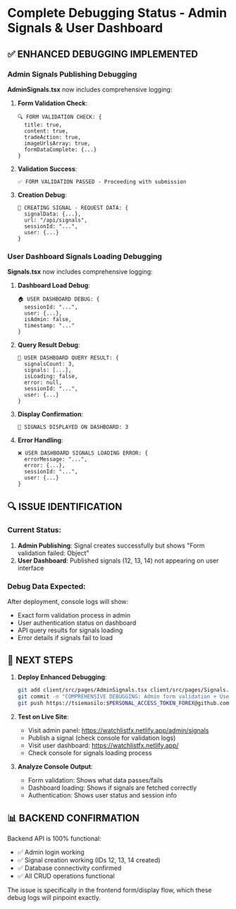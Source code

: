 # Complete Debugging Status - Admin Signals & User Dashboard

## ✅ ENHANCED DEBUGGING IMPLEMENTED

### Admin Signals Publishing Debugging
**AdminSignals.tsx** now includes comprehensive logging:

1. **Form Validation Check**:
   ```
   🔍 FORM VALIDATION CHECK: {
     title: true,
     content: true, 
     tradeAction: true,
     imageUrlsArray: true,
     formDataComplete: {...}
   }
   ```

2. **Validation Success**:
   ```
   ✅ FORM VALIDATION PASSED - Proceeding with submission
   ```

3. **Creation Debug**:
   ```
   🚀 CREATING SIGNAL - REQUEST DATA: {
     signalData: {...},
     url: "/api/signals",
     sessionId: "...",
     user: {...}
   }
   ```

### User Dashboard Signals Loading Debugging  
**Signals.tsx** now includes comprehensive logging:

1. **Dashboard Load Debug**:
   ```
   🏠 USER DASHBOARD DEBUG: {
     sessionId: "...",
     user: {...},
     isAdmin: false,
     timestamp: "..."
   }
   ```

2. **Query Result Debug**:
   ```
   🎯 USER DASHBOARD QUERY RESULT: {
     signalsCount: 3,
     signals: [...],
     isLoading: false,
     error: null,
     sessionId: "...",
     user: {...}
   }
   ```

3. **Display Confirmation**:
   ```
   📱 SIGNALS DISPLAYED ON DASHBOARD: 3
   ```

4. **Error Handling**:
   ```
   ❌ USER DASHBOARD SIGNALS LOADING ERROR: {
     errorMessage: "...",
     error: {...},
     sessionId: "...",
     user: {...}
   }
   ```

## 🔍 ISSUE IDENTIFICATION

### Current Status:
1. **Admin Publishing**: Signal creates successfully but shows "Form validation failed: Object" 
2. **User Dashboard**: Published signals (12, 13, 14) not appearing on user interface

### Debug Data Expected:
After deployment, console logs will show:
- Exact form validation process in admin
- User authentication status on dashboard  
- API query results for signals loading
- Error details if signals fail to load

## 🚀 NEXT STEPS

1. **Deploy Enhanced Debugging**: 
   ```bash
   git add client/src/pages/AdminSignals.tsx client/src/pages/Signals.tsx
   git commit -m "COMPREHENSIVE DEBUGGING: Admin form validation + User dashboard signals loading detailed logs"
   git push https://tsiemasilo:$PERSONAL_ACCESS_TOKEN_FOREX@github.com/tsiemasilo/forexsignals.git main
   ```

2. **Test on Live Site**:
   - Visit admin panel: https://watchlistfx.netlify.app/admin/signals
   - Publish a signal (check console for validation logs)
   - Visit user dashboard: https://watchlistfx.netlify.app/
   - Check console for signals loading process

3. **Analyze Console Output**:
   - Form validation: Shows what data passes/fails
   - Dashboard loading: Shows if signals are fetched correctly
   - Authentication: Shows user status and session info

## 📊 BACKEND CONFIRMATION

Backend API is 100% functional:
- ✅ Admin login working
- ✅ Signal creation working (IDs 12, 13, 14 created)
- ✅ Database connectivity confirmed
- ✅ All CRUD operations functional

The issue is specifically in the frontend form/display flow, which these debug logs will pinpoint exactly.